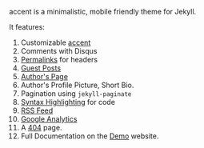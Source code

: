 ---
---

accent is a minimalistic, mobile friendly theme for Jekyll.

It features:

1. Customizable [accent](http://ankitsultana.me/accent/documentation.html)
2. Comments with Disqus
3. [Permalinks](http://ankitsultana.me/accent/testing.html) for headers
4. [Guest Posts](http://ankitsultana.me/accent/guest-posts.html)
5. [Author's Page](http://ankitsultana.me/accent/about)
6. Author's Profile Picture, Short Bio.
7. Pagination using `jekyll-paginate`
8. [Syntax Highlighting](http://ankitsultana.me/accent/documentation.html) for code
9. [RSS Feed](http://ankitsultana.me/accent/feed.xml)
10. [Google Analytics](http://ankitsultana.me/accent/documentation.html)
11. A [404](http://ankitsultana.me/accent/404.html) page.
12. Full Documentation on the [Demo](http://ankitsultana.me/accent) website.
